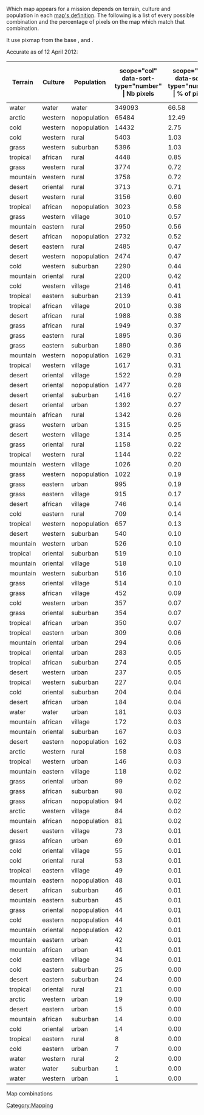 Which map appears for a mission depends on terrain, culture and
population in each [map's definition](UFO-Scripts/maps.ufo "wikilink").
The following is a list of every possible combination and the percentage
of pixels on the map which match that combination.

It use pixmap from the base , and .

Accurate as of 12 April 2012:

| Terrain  | Culture  | Population   | scope="col" data-sort-type="number" \| Nb pixels | scope="col" data-sort-type="number" \| % of pixels | scope="col" data-sort-type="number" \| % of landable pixels |
|----------|----------|--------------|--------------------------------------------------|----------------------------------------------------|-------------------------------------------------------------|
| water    | water    | water        | 349093                                           | 66.58                                              | n/a                                                         |
| arctic   | western  | nopopulation | 65484                                            | 12.49                                              | 37.42                                                       |
| cold     | western  | nopopulation | 14432                                            | 2.75                                               | 8.25                                                        |
| cold     | western  | rural        | 5403                                             | 1.03                                               | 3.09                                                        |
| grass    | western  | suburban     | 5396                                             | 1.03                                               | 3.08                                                        |
| tropical | african  | rural        | 4448                                             | 0.85                                               | 2.54                                                        |
| grass    | western  | rural        | 3774                                             | 0.72                                               | 2.16                                                        |
| mountain | western  | rural        | 3758                                             | 0.72                                               | 2.15                                                        |
| desert   | oriental | rural        | 3713                                             | 0.71                                               | 2.12                                                        |
| desert   | western  | rural        | 3156                                             | 0.60                                               | 1.80                                                        |
| tropical | african  | nopopulation | 3023                                             | 0.58                                               | 1.73                                                        |
| grass    | western  | village      | 3010                                             | 0.57                                               | 1.72                                                        |
| mountain | eastern  | rural        | 2950                                             | 0.56                                               | 1.69                                                        |
| desert   | african  | nopopulation | 2732                                             | 0.52                                               | 1.56                                                        |
| desert   | eastern  | rural        | 2485                                             | 0.47                                               | 1.42                                                        |
| desert   | western  | nopopulation | 2474                                             | 0.47                                               | 1.41                                                        |
| cold     | western  | suburban     | 2290                                             | 0.44                                               | 1.31                                                        |
| mountain | oriental | rural        | 2200                                             | 0.42                                               | 1.26                                                        |
| cold     | western  | village      | 2146                                             | 0.41                                               | 1.23                                                        |
| tropical | eastern  | suburban     | 2139                                             | 0.41                                               | 1.22                                                        |
| tropical | african  | village      | 2010                                             | 0.38                                               | 1.15                                                        |
| desert   | african  | rural        | 1988                                             | 0.38                                               | 1.14                                                        |
| grass    | african  | rural        | 1949                                             | 0.37                                               | 1.11                                                        |
| grass    | eastern  | rural        | 1895                                             | 0.36                                               | 1.08                                                        |
| grass    | eastern  | suburban     | 1890                                             | 0.36                                               | 1.08                                                        |
| mountain | western  | nopopulation | 1629                                             | 0.31                                               | 0.93                                                        |
| tropical | western  | village      | 1617                                             | 0.31                                               | 0.92                                                        |
| desert   | oriental | village      | 1522                                             | 0.29                                               | 0.87                                                        |
| desert   | oriental | nopopulation | 1477                                             | 0.28                                               | 0.84                                                        |
| desert   | oriental | suburban     | 1416                                             | 0.27                                               | 0.81                                                        |
| desert   | oriental | urban        | 1392                                             | 0.27                                               | 0.80                                                        |
| mountain | african  | rural        | 1342                                             | 0.26                                               | 0.77                                                        |
| grass    | western  | urban        | 1315                                             | 0.25                                               | 0.75                                                        |
| desert   | western  | village      | 1314                                             | 0.25                                               | 0.75                                                        |
| grass    | oriental | rural        | 1158                                             | 0.22                                               | 0.66                                                        |
| tropical | western  | rural        | 1144                                             | 0.22                                               | 0.65                                                        |
| mountain | western  | village      | 1026                                             | 0.20                                               | 0.59                                                        |
| grass    | western  | nopopulation | 1022                                             | 0.19                                               | 0.58                                                        |
| grass    | eastern  | urban        | 995                                              | 0.19                                               | 0.57                                                        |
| grass    | eastern  | village      | 915                                              | 0.17                                               | 0.52                                                        |
| desert   | african  | village      | 746                                              | 0.14                                               | 0.43                                                        |
| cold     | eastern  | rural        | 709                                              | 0.14                                               | 0.41                                                        |
| tropical | western  | nopopulation | 657                                              | 0.13                                               | 0.38                                                        |
| desert   | western  | suburban     | 540                                              | 0.10                                               | 0.31                                                        |
| mountain | western  | urban        | 526                                              | 0.10                                               | 0.30                                                        |
| tropical | oriental | suburban     | 519                                              | 0.10                                               | 0.30                                                        |
| mountain | oriental | village      | 518                                              | 0.10                                               | 0.30                                                        |
| mountain | western  | suburban     | 516                                              | 0.10                                               | 0.29                                                        |
| grass    | oriental | village      | 514                                              | 0.10                                               | 0.29                                                        |
| grass    | african  | village      | 452                                              | 0.09                                               | 0.26                                                        |
| cold     | western  | urban        | 357                                              | 0.07                                               | 0.20                                                        |
| grass    | oriental | suburban     | 354                                              | 0.07                                               | 0.20                                                        |
| tropical | african  | urban        | 350                                              | 0.07                                               | 0.20                                                        |
| tropical | eastern  | urban        | 309                                              | 0.06                                               | 0.18                                                        |
| mountain | oriental | urban        | 294                                              | 0.06                                               | 0.17                                                        |
| tropical | oriental | urban        | 283                                              | 0.05                                               | 0.16                                                        |
| tropical | african  | suburban     | 274                                              | 0.05                                               | 0.16                                                        |
| desert   | western  | urban        | 237                                              | 0.05                                               | 0.14                                                        |
| tropical | western  | suburban     | 227                                              | 0.04                                               | 0.13                                                        |
| cold     | oriental | suburban     | 204                                              | 0.04                                               | 0.12                                                        |
| desert   | african  | urban        | 184                                              | 0.04                                               | 0.11                                                        |
| water    | water    | urban        | 181                                              | 0.03                                               | n/a                                                         |
| mountain | african  | village      | 172                                              | 0.03                                               | 0.10                                                        |
| mountain | oriental | suburban     | 167                                              | 0.03                                               | 0.10                                                        |
| desert   | eastern  | nopopulation | 162                                              | 0.03                                               | 0.09                                                        |
| arctic   | western  | rural        | 158                                              | 0.03                                               | 0.09                                                        |
| tropical | western  | urban        | 146                                              | 0.03                                               | 0.08                                                        |
| mountain | eastern  | village      | 118                                              | 0.02                                               | 0.07                                                        |
| grass    | oriental | urban        | 99                                               | 0.02                                               | 0.06                                                        |
| grass    | african  | suburban     | 98                                               | 0.02                                               | 0.06                                                        |
| grass    | african  | nopopulation | 94                                               | 0.02                                               | 0.05                                                        |
| arctic   | western  | village      | 84                                               | 0.02                                               | 0.05                                                        |
| mountain | african  | nopopulation | 81                                               | 0.02                                               | 0.05                                                        |
| desert   | eastern  | village      | 73                                               | 0.01                                               | 0.04                                                        |
| grass    | african  | urban        | 69                                               | 0.01                                               | 0.04                                                        |
| cold     | oriental | village      | 55                                               | 0.01                                               | 0.03                                                        |
| cold     | oriental | rural        | 53                                               | 0.01                                               | 0.03                                                        |
| tropical | eastern  | village      | 49                                               | 0.01                                               | 0.03                                                        |
| mountain | eastern  | nopopulation | 48                                               | 0.01                                               | 0.03                                                        |
| desert   | african  | suburban     | 46                                               | 0.01                                               | 0.03                                                        |
| mountain | eastern  | suburban     | 45                                               | 0.01                                               | 0.03                                                        |
| grass    | oriental | nopopulation | 44                                               | 0.01                                               | 0.03                                                        |
| cold     | eastern  | nopopulation | 44                                               | 0.01                                               | 0.03                                                        |
| mountain | oriental | nopopulation | 42                                               | 0.01                                               | 0.02                                                        |
| mountain | eastern  | urban        | 42                                               | 0.01                                               | 0.02                                                        |
| mountain | african  | urban        | 41                                               | 0.01                                               | 0.02                                                        |
| cold     | eastern  | village      | 34                                               | 0.01                                               | 0.02                                                        |
| cold     | eastern  | suburban     | 25                                               | 0.00                                               | 0.01                                                        |
| desert   | eastern  | suburban     | 24                                               | 0.00                                               | 0.01                                                        |
| tropical | oriental | rural        | 21                                               | 0.00                                               | 0.01                                                        |
| arctic   | western  | urban        | 19                                               | 0.00                                               | 0.01                                                        |
| desert   | eastern  | urban        | 15                                               | 0.00                                               | 0.01                                                        |
| mountain | african  | suburban     | 14                                               | 0.00                                               | 0.01                                                        |
| cold     | oriental | urban        | 14                                               | 0.00                                               | 0.01                                                        |
| tropical | eastern  | rural        | 8                                                | 0.00                                               | 0.00                                                        |
| cold     | eastern  | urban        | 7                                                | 0.00                                               | 0.00                                                        |
| water    | western  | rural        | 2                                                | 0.00                                               | n/a                                                         |
| water    | water    | suburban     | 1                                                | 0.00                                               | n/a                                                         |
| water    | western  | urban        | 1                                                | 0.00                                               | n/a                                                         |

Map combinations

[Category:Mapping](Category:Mapping "wikilink")